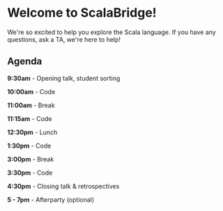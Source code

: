 # Welcome to ScalaBridge!

We're so excited to help you explore the Scala language. If you have any questions, ask a TA, we're here to help!

## Agenda

**9:30am** - Opening talk, student sorting

**10:00am** - Code

**11:00am** - Break

**11:15am** - Code

**12:30pm** - Lunch

**1:30pm** - Code

**3:00pm** - Break

**3:30pm** - Code

**4:30pm** - Closing talk & retrospectives

**5 - 7pm** - Afterparty (optional)

